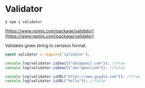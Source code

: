 # Validator

`$ npm i validator`

[https://www.npmjs.com/package/validator](https://www.npmjs.com/package/validator)

Validates given string to certaion format.

```js
const validator = require(`validator`);

console.log(validator.isEmail("abc@gmail.com")); //true
console.log(validator.isEmail("abc!gmailcom")); //false

console.log(validator.isURL("https://www.google.com")); //true
console.log(validator.isURL("hello")); //false
```
